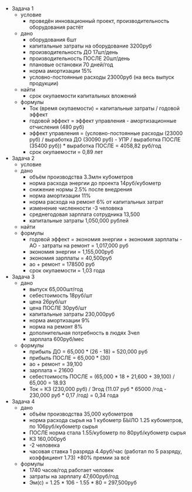 - Задача 1
	- условие
		- проведён инновационный проект, производительность оборудования растёт
	- дано
		- оборудования 6шт
		- капитальные затраты на оборудование 3200руб
		- производительность ДО 17шт/день
		- производительность ПОСЛЕ 20шт/день
		- плановые остановки 70 дней/год
		- норма амортизации 15%
		- условно-постоянные расходы 23000руб (на весь выпуск продукции)
	- найти
		- срок окупаемости капитальных вложений
	- формулы
		- Ток (время окупаемости) = капитальные затраты / годовой эффект
		- годовой эффект = эффект управления - амортизационные отчисления (480 руб)
		- эффект управления = (условно-постоянные расходы (23000 руб) / выработка ДО (30090 руб) - УПР / выработка ПОСЛЕ (35400 руб)) * выработка ПОСЛЕ = 4058,82 руб/год
		- срок окупаемости = 0,89 лет
- Задача 2
	- условие
	- дано
		- объём производства 3.3млн кубометров
		- норма расхода энергии до проекта 14руб/кубометр
		- снижение нормы 2.5% после внедрения
		- норма амортизации 11%
		- норма расхода на ремонт 6% от капитальных затрат
		- изменение численности -3 человека
		- среднегодовая зарплата сотрудника 13,500
		- капитальные затраты 1,050,000 рублей
	- найти
	- формулы
		- годовой эффект = экономия энергии + экономия зарплаты - АО - затраты на ремонт = 1,017,000 руб
		- экономия энергии = 1,155,000руб
		- экономия зарплаты = 40,500руб
		- ао + ремонт = 178500 руб
		- срок окупаемости = 1,03 года
- Задача 3
	- дано
		- выпуск 65,000шт/год
		- себестоимость 18руб/шт
		- цена 26руб/шт
		- цена ПОСЛЕ 30руб/шт
		- капитальные затраты 230,000руб
		- норма амортизации 9%
		- норма на ремонт 8%
		- дополнительная потребность в людях 3чел
		- зарплата 600руб/мес
	- формулы
		- прибыль ДО = 65,000 * (26 - 18) = 520,000 руб
		- прибыль ПОСЛЕ = 65,000 * (30)
		- ао + ремонт = 39,100
		- зарплата = 21600
		- себестоимость ПОСЛЕ = (65,000 * 18 + 21,600 + 39,100) / 65,000 = 18.93
		- Ток = КЗ (230,000 руб) / Эгод (11.07 руб * 65000 /год - 230,000 руб * 0,17 /год) = 0,34 года
- Задача 4
	- дано
		- объём производства 35,000 кубометров
		- норма расхода сырья на 1 кубометр БЫЛО 1.25 кубометров, по 106руб/кубометр сырья
		- ПОСЛЕ норма стала 1.55/кубометр по 80руб/кубометр сырья
		- КЗ 160,000руб
		- -2 человека
		- часовая ставка 1 разряда 4.4руб/час (работал по 5 разряду, коэффициент 1.73) +80% премии за всё
	- формулы
		- 1740 часов/год работает человек
		- затраты на зарплату 47,600руб/год
		- Эм(с) = 1.25 * 106 - 1.55 * 80 = 297,500руб